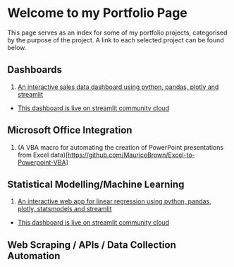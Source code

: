 # Welcome to my Portfolio Page

This page serves as an index for some of my portfolio projects, categorised by the purpose of the project. A link to each selected project can be found below.

## Dashboards

1. [An interactive sales data dashboard using python, pandas, plotly and streamlit](https://github.com/MauriceBrown/streamlit-sales-dashboard)
  * [This dashboard is live on streamlit community cloud](https://mauricebrown-streamlit-sales-dashboard-app-2h1wtf.streamlit.app/)

## Microsoft Office Integration

1. (A VBA macro for automating the creation of PowerPoint presentations from Excel data)[https://github.com/MauriceBrown/Excel-to-Powerpoint-VBA]

## Statistical Modelling/Machine Learning
1. [An interactive web app for linear regression using python, pandas, plotly, statsmodels and streamlit](https://github.com/MauriceBrown/streamlit-regression-analysis)
  * [This dashboard is live on streamlit community cloud](https://mauricebrown-streamlit-regression-analysis-app-dha1go.streamlit.app/)

## Web Scraping / APIs / Data Collection Automation
